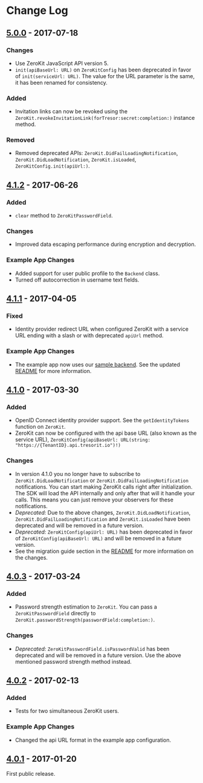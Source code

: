 # Change Log
## [5.0.0](https://github.com/tresorit/ZeroKit-iOS-SDK/releases/tag/5.0.0) - 2017-07-18
### Changes
- Use ZeroKit JavaScript API version 5.
- `init(apiBaseUrl: URL)` on `ZeroKitConfig` has been deprecated in favor of `init(serviceUrl: URL)`. The value for the URL parameter is the same, it has been renamed for consistency.

### Added
- Invitation links can now be revoked using the `ZeroKit.revokeInvitationLink(forTresor:secret:completion:)` instance method.

### Removed
- Removed deprecated APIs: `ZeroKit.DidFailLoadingNotification`, `ZeroKit.DidLoadNotification`, `ZeroKit.isLoaded`, `ZeroKitConfig.init(apiUrl:)`.

## [4.1.2](https://github.com/tresorit/ZeroKit-iOS-SDK/releases/tag/4.1.2) - 2017-06-26
### Added
- `clear` method to `ZeroKitPasswordField`.

### Changes
- Improved data escaping performance during encryption and decryption.

### Example App Changes
- Added support for user public profile to the `Backend` class.
- Turned off autocorrection in username text fields.

## [4.1.1](https://github.com/tresorit/ZeroKit-iOS-SDK/releases/tag/4.1.1) - 2017-04-05
### Fixed
- Identity provider redirect URL when configured ZeroKit with a service URL ending with a slash or with deprecated `apiUrl` method.

### Example App Changes
- The example app now uses our [sample backend](https://github.com/tresorit/ZeroKit-NodeJs-backend-sample). See the updated [README](README.md) for more information.

## [4.1.0](https://github.com/tresorit/ZeroKit-iOS-SDK/releases/tag/4.1.0) - 2017-03-30
### Added
- OpenID Connect identity provider support. See the `getIdentityTokens` function on `ZeroKit`.
- ZeroKit can now be configured with the api base URL (also known as the service URL), `ZeroKitConfig(apiBaseUrl: URL(string: "https://{TenantID}.api.tresorit.io")!)`

### Changes
- In version 4.1.0 you no longer have to subscribe to `ZeroKit.DidLoadNotification` or `ZeroKit.DidFailLoadingNotification` notifications. You can start making ZeroKit calls right after initialization. The SDK will load the API internally and only after that will it handle your calls. This means you can just remove your observers for these notifications.
- *Deprecated:* Due to the above changes, `ZeroKit.DidLoadNotification`, `ZeroKit.DidFailLoadingNotification` and `ZeroKit.isLoaded` have been deprecated and will be removed in a future version.
- *Deprecated:* `ZeroKitConfig(apiUrl: URL)` has been deprecated in favor of `ZeroKitConfig(apiBaseUrl: URL)` and will be removed in a future version.
- See the migration guide section in the [README](README.md) for more information on the changes.

## [4.0.3](https://github.com/tresorit/ZeroKit-iOS-SDK/releases/tag/4.0.3) - 2017-03-24
### Added
- Password strength estimation to `ZeroKit`. You can pass a `ZeroKitPasswordField` directly to `ZeroKit.passwordStrength(passwordField:completion:)`.

### Changes
- *Deprecated:* `ZeroKitPasswordField.isPasswordValid` has been deprecated and will be removed in a future version. Use the above mentioned password strength method instead.

## [4.0.2](https://github.com/tresorit/ZeroKit-iOS-SDK/releases/tag/4.0.2) - 2017-02-13
### Added
- Tests for two simultaneous ZeroKit users.

### Example App Changes
- Changed the api URL format in the example app configuration.

## [4.0.1](https://github.com/tresorit/ZeroKit-iOS-SDK/releases/tag/4.0.1) - 2017-01-20
First public release.
